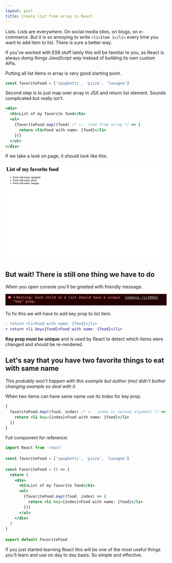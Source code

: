 ```yaml
---
layout: post
title: Create list from array in React
---
```


Lists. Lists are everywhere. On social media sites, on blogs, on e-commerce. But it is so annoying to write `<li>Item 1</li>` every time you want to add item to list. There is sure a better way.

If you've worked with ES6 stuff lately this will be familiar to you, as React is always doing things _JavaScript way_ instead of building its own custom APIs.

Putting all list items in array is very good starting point.

```js
const favoriteFood = ['spaghetti', 'pizza', 'lasagne']
```

Second step is to just map over array in JSX and return list element. Sounds complicated but really isn't.

```jsx
<div>
  <h1>List of my favorite food</h1>
  <ul>
    {favoriteFood.map((food) /* <-- item from array */ => {
      return <li>Food with name: {food}</li>
    })}
  </ul>
</div>
```

If we take a look on page, it should look like this.

![List](/img/md/react_list_array_result.png)

## But wait! There is still one thing we have to do

When you open console you'll be greeted with friendly message.

![Key prop console error](/img/md/react_list_array_error.png)

To fix this we will have to add key prop to list item.

```diff
- return <li>Food with name: {food}</li>
+ return <li key={food}>Food with name: {food}</li>
```

**Key prop must be unique** and is used by React to detect which items were changed and should be re-rendered.

## Let's say that you have two favorite things to eat with same name

_This probably won't happen with this example but author (me) didn't bother changing example so deal with it._

When two items can have same name use its index for key prop.

```jsx
{
  favoriteFood.map((food, index) /* <-- index is second argument */ => {
    return <li key={index}>Food with name: {food}</li>
  })
}
```

Full component for reference:

```jsx
import React from 'react'

const favoriteFood = ['spaghetti', 'pizza', 'lasagne']

const FavoriteFood = () => {
  return (
    <div>
      <h1>List of my favorite food</h1>
      <ul>
        {favoriteFood.map((food, index) => {
          return <li key={index}>Food with name: {food}</li>
        })}
      </ul>
    </div>
  )
}

export default FavoriteFood
```

If you just started learning React this will be one of the most useful things you'll learn and use on day to day basis. So simple and effective.
